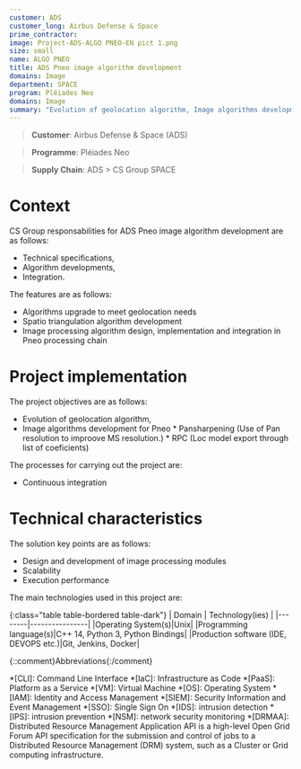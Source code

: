 ```yaml
---
customer: ADS
customer_long: Airbus Defense & Space
prime_contractor: 
image: Project-ADS-ALGO PNEO-EN pict 1.png
size: small
name: ALGO PNEO
title: ADS Pneo image algorithm development
domains: Image
department: SPACE
program: Pléiades Neo
domains: Image
summary: "Evolution of geolocation algorithm, Image algorithms development for Pneo. * Pansharpening (Use of Pan resolution to improove MS resolution.). * RPC (Loc model export through list of coeficients)"
---
```


> __Customer__\: Airbus Defense & Space (ADS)

> __Programme__\: Pléiades Neo

> __Supply Chain__\: ADS >  CS Group SPACE


# Context


CS Group responsabilities for ADS Pneo image algorithm development are as follows:
* Technical specifications,
* Algorithm developments,
* Integration.



The features are as follows:
* Algorithms upgrade to meet geolocation needs
* Spatio triangulation algorithm development
* Image processing algorithm design, implementation and integration in Pneo processing chain

# Project implementation

The project objectives are as follows:
* Evolution of geolocation algorithm,
* Image algorithms development for Pneo
	  * Pansharpening (Use of Pan resolution to improove MS resolution.)
	  * RPC (Loc model export through list of coeficients)

The processes for carrying out the project are:
* Continuous integration

# Technical characteristics

The solution key points are as follows:
* Design and development of image processing modules
* Scalability
* Execution performance



The main technologies used in this project are:

{:class="table table-bordered table-dark"}
| Domain | Technology(ies) |
|--------|----------------|
|Operating System(s)|Unix|
|Programming language(s)|C++ 14, Python 3, Python Bindings|
|Production software (IDE, DEVOPS etc.)|Git, Jenkins, Docker|



{::comment}Abbreviations{:/comment}

*[CLI]: Command Line Interface
*[IaC]: Infrastructure as Code
*[PaaS]: Platform as a Service
*[VM]: Virtual Machine
*[OS]: Operating System
*[IAM]: Identity and Access Management
*[SIEM]: Security Information and Event Management
*[SSO]: Single Sign On
*[IDS]: intrusion detection
*[IPS]: intrusion prevention
*[NSM]: network security monitoring
*[DRMAA]: Distributed Resource Management Application API is a high-level Open Grid Forum API specification for the submission and control of jobs to a Distributed Resource Management (DRM) system, such as a Cluster or Grid computing infrastructure.
